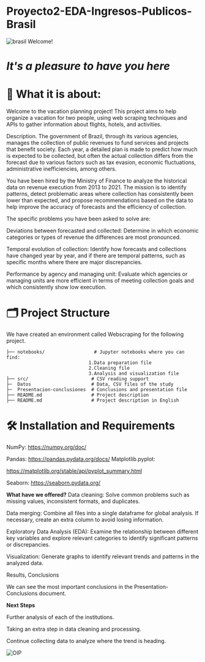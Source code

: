 # Proyecto2-EDA-Ingresos-Publicos-Brasil
![brasil](https://github.com/user-attachments/assets/7ba6d5d5-19bd-4a9b-affa-2a2f0f10f664)
Welcome!

# *It's a pleasure to have you here*

# 📝 What it is about:
Welcome to the vacation planning project! This project aims to help organize a vacation for two people, using web scraping techniques and APIs to gather information about flights, hotels, and activities.

Description.
The government of Brazil, through its various agencies, manages the collection of public revenues to fund services and projects that benefit society. Each year, a detailed plan is made to predict how much is expected to be collected, but often the actual collection differs from the forecast due to various factors such as tax evasion, economic fluctuations, administrative inefficiencies, among others.

You have been hired by the Ministry of Finance to analyze the historical data on revenue execution from 2013 to 2021. The mission is to identify patterns, detect problematic areas where collection has consistently been lower than expected, and propose recommendations based on the data to help improve the accuracy of forecasts and the efficiency of collection.

The specific problems you have been asked to solve are:

Deviations between forecasted and collected: Determine in which economic categories or types of revenue the differences are most pronounced.

Temporal evolution of collection: Identify how forecasts and collections have changed year by year, and if there are temporal patterns, such as specific months where there are major discrepancies.

Performance by agency and managing unit: Evaluate which agencies or managing units are more efficient in terms of meeting collection goals and which consistently show low execution.

# 🗂️ Project Structure
We have created an environment called Webscraping for the following project.




    ├── notebooks/                  # Jupyter notebooks where you can find: 
                                  1.Data preparation file 
                                  2.Cleaning file 
                                  3.Analysis and visualization file 
    ├── src/                       # CSV reading support 
    ├─  Datos                      # Data, CSV files of the study 
    ├─  Presentacion-conclusiones  # Conclusions and presentation file
    ├── README.md                  # Project description 
    ├── README.md                  # Project description in English

                        
# 🛠️ Installation and Requirements
NumPy: https://numpy.org/doc/ 

Pandas: https://pandas.pydata.org/docs/ Matplotlib.pyplot: 

https://matplotlib.org/stable/api/pyplot_summary.html 

Seaborn: https://seaborn.pydata.org/

**What have we offered?**
Data cleaning: Solve common problems such as missing values, inconsistent formats, and duplicates.

Data merging: Combine all files into a single dataframe for global analysis. If necessary, create an extra column to avoid losing information.

Exploratory Data Analysis (EDA): Examine the relationship between different key variables and explore relevant categories to identify significant patterns or discrepancies.

Visualization: Generate graphs to identify relevant trends and patterns in the analyzed data.

Results, Conclusions

We can see the most important conclusions in the Presentation-Conclusions document.

**Next Steps**

Further analysis of each of the institutions.

Taking an extra step in data cleaning and processing.

Continue collecting data to analyze where the trend is heading.

![OIP](https://github.com/user-attachments/assets/a3261f22-9193-45df-bf33-14a396dfd988)
